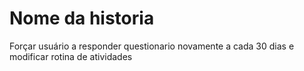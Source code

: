 # Nome da historia

Forçar usuário a responder questionario novamente a cada 30 dias e modificar rotina de atividades
